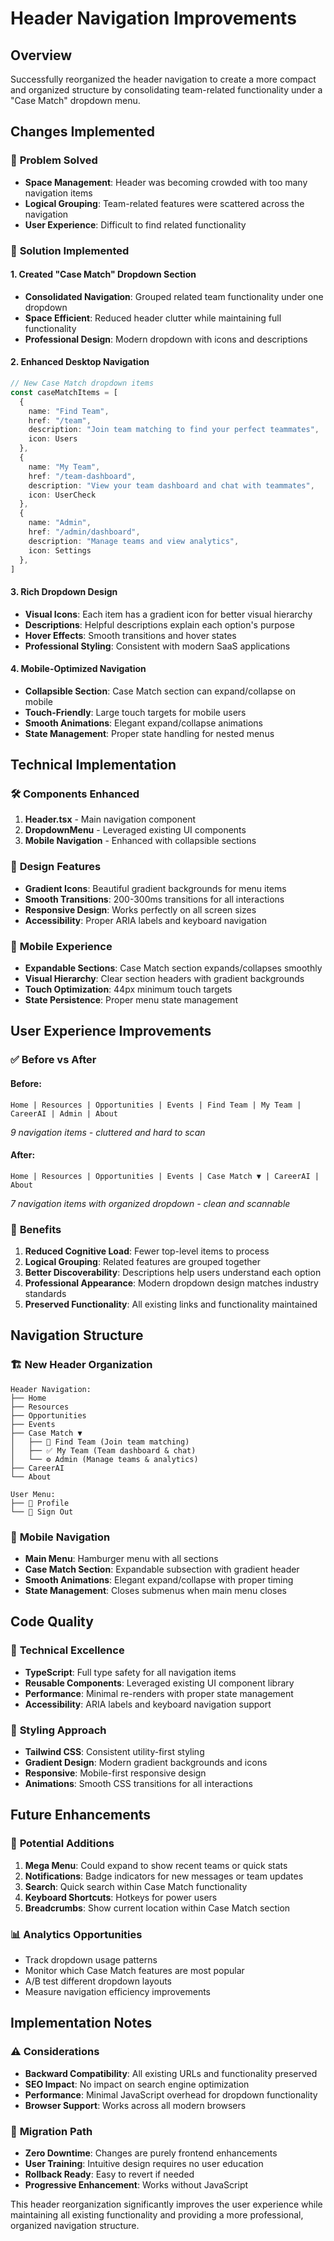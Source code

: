 # Header Navigation Improvements

## Overview
Successfully reorganized the header navigation to create a more compact and organized structure by consolidating team-related functionality under a "Case Match" dropdown menu.

## Changes Implemented

### 🎯 **Problem Solved**
- **Space Management**: Header was becoming crowded with too many navigation items
- **Logical Grouping**: Team-related features were scattered across the navigation
- **User Experience**: Difficult to find related functionality

### 🚀 **Solution Implemented**

#### 1. Created "Case Match" Dropdown Section
- **Consolidated Navigation**: Grouped related team functionality under one dropdown
- **Space Efficient**: Reduced header clutter while maintaining full functionality
- **Professional Design**: Modern dropdown with icons and descriptions

#### 2. Enhanced Desktop Navigation
```typescript
// New Case Match dropdown items
const caseMatchItems = [
  { 
    name: "Find Team", 
    href: "/team", 
    description: "Join team matching to find your perfect teammates",
    icon: Users 
  },
  { 
    name: "My Team", 
    href: "/team-dashboard", 
    description: "View your team dashboard and chat with teammates",
    icon: UserCheck 
  },
  { 
    name: "Admin", 
    href: "/admin/dashboard", 
    description: "Manage teams and view analytics",
    icon: Settings 
  },
]
```

#### 3. Rich Dropdown Design
- **Visual Icons**: Each item has a gradient icon for better visual hierarchy
- **Descriptions**: Helpful descriptions explain each option's purpose
- **Hover Effects**: Smooth transitions and hover states
- **Professional Styling**: Consistent with modern SaaS applications

#### 4. Mobile-Optimized Navigation
- **Collapsible Section**: Case Match section can expand/collapse on mobile
- **Touch-Friendly**: Large touch targets for mobile users
- **Smooth Animations**: Elegant expand/collapse animations
- **State Management**: Proper state handling for nested menus

## Technical Implementation

### 🛠 **Components Enhanced**
1. **Header.tsx** - Main navigation component
2. **DropdownMenu** - Leveraged existing UI components
3. **Mobile Navigation** - Enhanced with collapsible sections

### 🎨 **Design Features**
- **Gradient Icons**: Beautiful gradient backgrounds for menu items
- **Smooth Transitions**: 200-300ms transitions for all interactions
- **Responsive Design**: Works perfectly on all screen sizes
- **Accessibility**: Proper ARIA labels and keyboard navigation

### 📱 **Mobile Experience**
- **Expandable Sections**: Case Match section expands/collapses smoothly
- **Visual Hierarchy**: Clear section headers with gradient backgrounds
- **Touch Optimization**: 44px minimum touch targets
- **State Persistence**: Proper menu state management

## User Experience Improvements

### ✅ **Before vs After**

#### Before:
```
Home | Resources | Opportunities | Events | Find Team | My Team | CareerAI | Admin | About
```
*9 navigation items - cluttered and hard to scan*

#### After:
```
Home | Resources | Opportunities | Events | Case Match ▼ | CareerAI | About
```
*7 navigation items with organized dropdown - clean and scannable*

### 🎯 **Benefits**
1. **Reduced Cognitive Load**: Fewer top-level items to process
2. **Logical Grouping**: Related features are grouped together
3. **Better Discoverability**: Descriptions help users understand each option
4. **Professional Appearance**: Modern dropdown design matches industry standards
5. **Preserved Functionality**: All existing links and functionality maintained

## Navigation Structure

### 🏗 **New Header Organization**
```
Header Navigation:
├── Home
├── Resources  
├── Opportunities
├── Events
├── Case Match ▼
│   ├── 👥 Find Team (Join team matching)
│   ├── ✅ My Team (Team dashboard & chat)  
│   └── ⚙️ Admin (Manage teams & analytics)
├── CareerAI
└── About

User Menu:
├── 👤 Profile
└── 🚪 Sign Out
```

### 📱 **Mobile Navigation**
- **Main Menu**: Hamburger menu with all sections
- **Case Match Section**: Expandable subsection with gradient header
- **Smooth Animations**: Elegant expand/collapse with proper timing
- **State Management**: Closes submenus when main menu closes

## Code Quality

### 🔧 **Technical Excellence**
- **TypeScript**: Full type safety for all navigation items
- **Reusable Components**: Leveraged existing UI component library
- **Performance**: Minimal re-renders with proper state management
- **Accessibility**: ARIA labels and keyboard navigation support

### 🎨 **Styling Approach**
- **Tailwind CSS**: Consistent utility-first styling
- **Gradient Design**: Modern gradient backgrounds and icons
- **Responsive**: Mobile-first responsive design
- **Animations**: Smooth CSS transitions for all interactions

## Future Enhancements

### 🚀 **Potential Additions**
1. **Mega Menu**: Could expand to show recent teams or quick stats
2. **Notifications**: Badge indicators for new messages or team updates
3. **Search**: Quick search within Case Match functionality
4. **Keyboard Shortcuts**: Hotkeys for power users
5. **Breadcrumbs**: Show current location within Case Match section

### 📊 **Analytics Opportunities**
- Track dropdown usage patterns
- Monitor which Case Match features are most popular
- A/B test different dropdown layouts
- Measure navigation efficiency improvements

## Implementation Notes

### ⚠️ **Considerations**
- **Backward Compatibility**: All existing URLs and functionality preserved
- **SEO Impact**: No impact on search engine optimization
- **Performance**: Minimal JavaScript overhead for dropdown functionality
- **Browser Support**: Works across all modern browsers

### 🔄 **Migration Path**
- **Zero Downtime**: Changes are purely frontend enhancements
- **User Training**: Intuitive design requires no user education
- **Rollback Ready**: Easy to revert if needed
- **Progressive Enhancement**: Works without JavaScript

This header reorganization significantly improves the user experience while maintaining all existing functionality and providing a more professional, organized navigation structure.